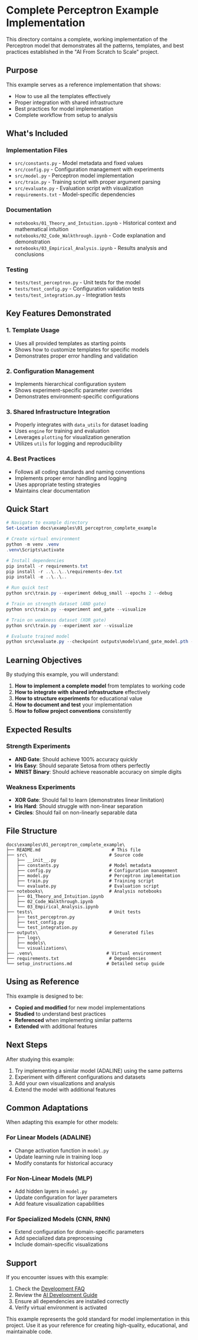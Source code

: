 # **Complete Perceptron Example Implementation**

This directory contains a complete, working implementation of the Perceptron model that demonstrates all the patterns, templates, and best practices established in the "AI From Scratch to Scale" project.

## **Purpose**

This example serves as a reference implementation that shows:

- How to use all the templates effectively
- Proper integration with shared infrastructure
- Best practices for model implementation
- Complete workflow from setup to analysis

## **What's Included**

### **Implementation Files**

- `src/constants.py` - Model metadata and fixed values
- `src/config.py` - Configuration management with experiments
- `src/model.py` - Perceptron model implementation
- `src/train.py` - Training script with proper argument parsing
- `src/evaluate.py` - Evaluation script with visualization
- `requirements.txt` - Model-specific dependencies

### **Documentation**

- `notebooks/01_Theory_and_Intuition.ipynb` - Historical context and mathematical intuition
- `notebooks/02_Code_Walkthrough.ipynb` - Code explanation and demonstration
- `notebooks/03_Empirical_Analysis.ipynb` - Results analysis and conclusions

### **Testing**

- `tests/test_perceptron.py` - Unit tests for the model
- `tests/test_config.py` - Configuration validation tests
- `tests/test_integration.py` - Integration tests

## **Key Features Demonstrated**

### **1. Template Usage**

- Uses all provided templates as starting points
- Shows how to customize templates for specific models
- Demonstrates proper error handling and validation

### **2. Configuration Management**

- Implements hierarchical configuration system
- Shows experiment-specific parameter overrides
- Demonstrates environment-specific configurations

### **3. Shared Infrastructure Integration**

- Properly integrates with `data_utils` for dataset loading
- Uses `engine` for training and evaluation
- Leverages `plotting` for visualization generation
- Utilizes `utils` for logging and reproducibility

### **4. Best Practices**

- Follows all coding standards and naming conventions
- Implements proper error handling and logging
- Uses appropriate testing strategies
- Maintains clear documentation

## **Quick Start**

```powershell
# Navigate to example directory
Set-Location docs\examples\01_perceptron_complete_example

# Create virtual environment
python -m venv .venv
.venv\Scripts\activate

# Install dependencies
pip install -r requirements.txt
pip install -r ..\..\..\requirements-dev.txt
pip install -e ..\..\..

# Run quick test
python src\train.py --experiment debug_small --epochs 2 --debug

# Train on strength dataset (AND gate)
python src\train.py --experiment and_gate --visualize

# Train on weakness dataset (XOR gate)
python src\train.py --experiment xor --visualize

# Evaluate trained model
python src\evaluate.py --checkpoint outputs\models\and_gate_model.pth --experiment and_gate --visualize
```

## **Learning Objectives**

By studying this example, you will understand:

1. **How to implement a complete model** from templates to working code
2. **How to integrate with shared infrastructure** effectively
3. **How to structure experiments** for educational value
4. **How to document and test** your implementation
5. **How to follow project conventions** consistently

## **Expected Results**

### **Strength Experiments**

- **AND Gate**: Should achieve 100% accuracy quickly
- **Iris Easy**: Should separate Setosa from others perfectly
- **MNIST Binary**: Should achieve reasonable accuracy on simple digits

### **Weakness Experiments**

- **XOR Gate**: Should fail to learn (demonstrates linear limitation)
- **Iris Hard**: Should struggle with non-linear separation
- **Circles**: Should fail on non-linearly separable data

## **File Structure**

```
docs\examples\01_perceptron_complete_example\
├── README.md                           # This file
├── src\                               # Source code
│   ├── __init__.py
│   ├── constants.py                   # Model metadata
│   ├── config.py                      # Configuration management
│   ├── model.py                       # Perceptron implementation
│   ├── train.py                       # Training script
│   └── evaluate.py                    # Evaluation script
├── notebooks\                         # Analysis notebooks
│   ├── 01_Theory_and_Intuition.ipynb
│   ├── 02_Code_Walkthrough.ipynb
│   └── 03_Empirical_Analysis.ipynb
├── tests\                             # Unit tests
│   ├── test_perceptron.py
│   ├── test_config.py
│   └── test_integration.py
├── outputs\                           # Generated files
│   ├── logs\
│   ├── models\
│   └── visualizations\
├── .venv\                            # Virtual environment
├── requirements.txt                   # Dependencies
└── setup_instructions.md             # Detailed setup guide
```

## **Using as Reference**

This example is designed to be:

- **Copied and modified** for new model implementations
- **Studied** to understand best practices
- **Referenced** when implementing similar patterns
- **Extended** with additional features

## **Next Steps**

After studying this example:

1. Try implementing a similar model (ADALINE) using the same patterns
2. Experiment with different configurations and datasets
3. Add your own visualizations and analysis
4. Extend the model with additional features

## **Common Adaptations**

When adapting this example for other models:

### **For Linear Models (ADALINE)**

- Change activation function in `model.py`
- Update learning rule in training loop
- Modify constants for historical accuracy

### **For Non-Linear Models (MLP)**

- Add hidden layers in `model.py`
- Update configuration for layer parameters
- Add feature visualization capabilities

### **For Specialized Models (CNN, RNN)**

- Extend configuration for domain-specific parameters
- Add specialized data preprocessing
- Include domain-specific visualizations

## **Support**

If you encounter issues with this example:

1. Check the [Development FAQ](../../Development_FAQ.md)
2. Review the [AI Development Guide](../../AI_Development_Guide.md)
3. Ensure all dependencies are installed correctly
4. Verify virtual environment is activated

This example represents the gold standard for model implementation in this project. Use it as your reference for creating high-quality, educational, and maintainable code.
